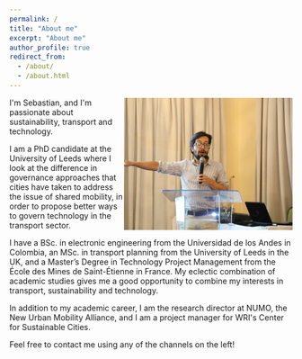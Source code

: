 ```yaml
---
permalink: /
title: "About me"
excerpt: "About me"
author_profile: true
redirect_from: 
  - /about/
  - /about.html
---
```


<img align="right" width="300" padding="10px" src="images/profile.png">
I'm Sebastian, and I'm passionate about sustainability, transport and technology.

I am a PhD candidate at the University of Leeds where I look at the difference in governance approaches that cities have taken to address the issue of shared mobility, in order to propose better ways to govern technology in the transport sector.

I have a BSc. in electronic engineering from the Universidad de los Andes in Colombia, an MSc. in transport planning from the University of Leeds in the UK, and a Master’s Degree in Technology Project Management from the École des Mines de Saint-Étienne in France. My eclectic combination of academic studies gives me a good opportunity to combine my interests in transport, sustainability and technology.

In addition to my academic career, I am the research director at NUMO, the New Urban Mobility Alliance, and I am a project manager for WRI's Center for Sustainable Cities.

Feel free to contact me using any of the channels on the left! 
